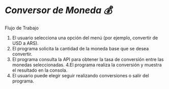 # <em> Conversor de Moneda :moneybag: </em>
Flujo de Trabajo
1. El usuario selecciona una opción del menú (por ejemplo, convertir de USD a ARS).
2. El programa solicita la cantidad de la moneda base que se desea convertir.
3. El programa consulta la API para obtener la tasa de conversión entre las monedas seleccionadas.
4.El programa realiza la conversión y muestra el resultado en la consola.
5. El usuario puede elegir seguir realizando conversiones o salir del programa.
